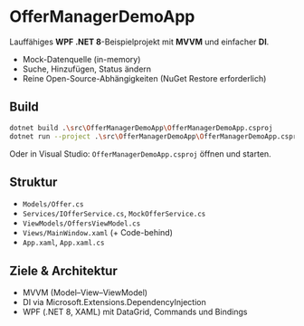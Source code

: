 # OfferManagerDemoApp

Lauffähiges **WPF .NET 8**-Beispielprojekt mit **MVVM** und einfacher **DI**.
- Mock-Datenquelle (in-memory)
- Suche, Hinzufügen, Status ändern
- Reine Open-Source-Abhängigkeiten (NuGet Restore erforderlich)

## Build
```bash
dotnet build .\src\OfferManagerDemoApp\OfferManagerDemoApp.csproj
dotnet run --project .\src\OfferManagerDemoApp\OfferManagerDemoApp.csproj
```
Oder in Visual Studio: `OfferManagerDemoApp.csproj` öffnen und starten.

## Struktur
- `Models/Offer.cs`
- `Services/IOfferService.cs`, `MockOfferService.cs`
- `ViewModels/OffersViewModel.cs`
- `Views/MainWindow.xaml` (+ Code-behind)
- `App.xaml`, `App.xaml.cs`

## Ziele & Architektur
- MVVM (Model–View–ViewModel)
- DI via Microsoft.Extensions.DependencyInjection
- WPF (.NET 8, XAML) mit DataGrid, Commands und Bindings

